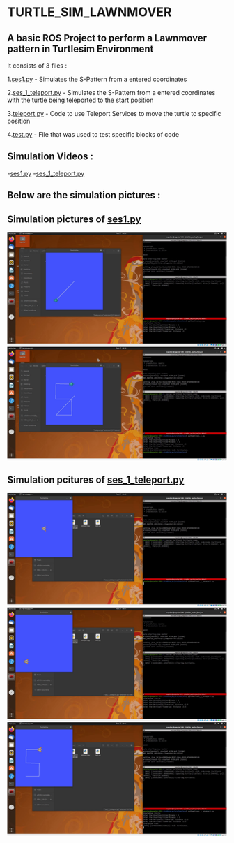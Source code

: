 # TURTLE_SIM_LAWNMOVER
## A basic ROS Project to perform a Lawnmover pattern in Turtlesim Environment


It consists of 3 files : 

1.[ses1.py](https://github.com/Aravind-Adhith/Turtle_Sim_Lawnmover/blob/main/ses/src/ses_1.py) - Simulates the S-Pattern from a entered coordinates

2.[ses_1_teleport.py](https://github.com/Aravind-Adhith/Turtle_Sim_Lawnmover/blob/main/ses/src/ses_1_teleport.py) - Simulates the S-Pattern from a entered coordinates with the turtle being teleported to the start position

3.[teleport.py](https://github.com/Aravind-Adhith/Turtle_Sim_Lawnmover/blob/main/ses/src/teleport.py) - Code to use Teleport Services to move the turtle to specific position

4.[test.py](https://github.com/Aravind-Adhith/Turtle_Sim_Lawnmover/blob/main/ses/src/test.py) - File that was used to test specific blocks of code

## Simulation Videos :

-[ses1.py](https://github.com/Aravind-Adhith/Turtle_Sim_Lawnmover/blob/main/ses/src/ses_1.py)
-[ses_1_teleport.py](https://github.com/Aravind-Adhith/Turtle_Sim_Lawnmover/blob/main/ses/src/ses_1_teleport.py)

## Below are the simulation pictures :

## Simulation pictures of [ses1.py](https://github.com/Aravind-Adhith/Turtle_Sim_Lawnmover/blob/main/ses/src/ses_1.py)

![1](https://github.com/Aravind-Adhith/Turtle_Sim_Lawnmover/blob/main/Pictures/SES1/1.png)
![2](https://github.com/Aravind-Adhith/Turtle_Sim_Lawnmover/blob/main/Pictures/SES1/2.png)

## Simulation pcitures of [ses_1_teleport.py](https://github.com/Aravind-Adhith/Turtle_Sim_Lawnmover/blob/main/ses/src/ses_1_teleport.py)
![1](https://github.com/Aravind-Adhith/Turtle_Sim_Lawnmover/blob/main/Pictures/SES1-Teleport/1A.png)
![2](https://github.com/Aravind-Adhith/Turtle_Sim_Lawnmover/blob/main/Pictures/SES1-Teleport/2A.png)
![3](https://github.com/Aravind-Adhith/Turtle_Sim_Lawnmover/blob/main/Pictures/SES1-Teleport/3A.png)
